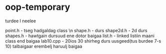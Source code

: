 # oop-temporary
turdee l neelee

point.h - tseg hadgaldag class \n
shape.h - durs
shape2d.h - 2d durs
shapes.h - hawtgain dursuud ene dotor baigaa
list.h - linked listiin maani class end baigaa
lab10.cpp - 20ios 30 shirheg durs uusgeed(tus burdee 7-s 10) talbaigaar erembelj haruulj baigaa
